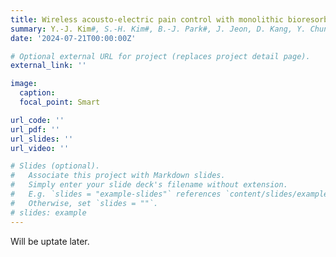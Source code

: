 ```yaml
---
title: Wireless acousto-electric pain control with monolithic bioresorbable polymer
summary: Y.-J. Kim#, S.-H. Kim#, B.-J. Park#, J. Jeon, D. Kang, Y. Chung, J.-H. Hwang, H.-J. Yoon, K. H. Lee*, B.-O. Choi*, S.-W. Kim*, **TBD**, submitted.
date: '2024-07-21T00:00:00Z'

# Optional external URL for project (replaces project detail page).
external_link: ''

image:
  caption:   
  focal_point: Smart

url_code: ''
url_pdf: ''
url_slides: ''
url_video: ''

# Slides (optional).
#   Associate this project with Markdown slides.
#   Simply enter your slide deck's filename without extension.
#   E.g. `slides = "example-slides"` references `content/slides/example-slides.md`.
#   Otherwise, set `slides = ""`.
# slides: example
---
```


Will be uptate later.

